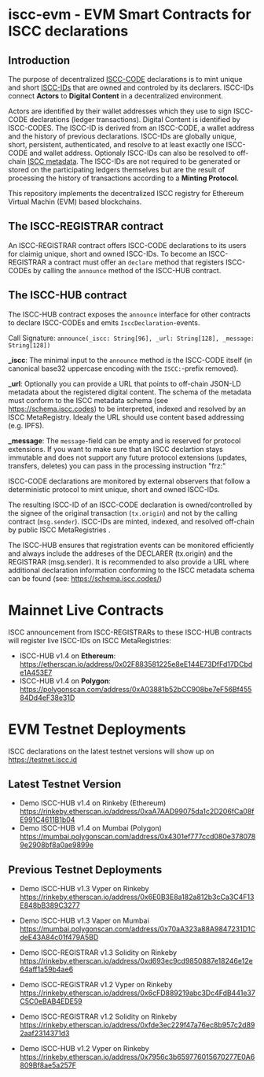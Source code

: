 # iscc-evm - EVM Smart Contracts for ISCC declarations

## Introduction

The purpose of decentralized [ISCC-CODE](https://core.iscc.codes/iscc_code/) declarations is to 
mint unique and short [ISCC-IDs](https://core.iscc.codes/iscc_id/) that are owned and controled 
by its declarers. ISCC-IDs connect **Actors** to **Digital Content** in a decentralized environment.

Actors are identified by their wallet addresses which they use to sign ISCC-CODE declarations
(ledger transactions). Digital Content is identified by ISCC-CODES. The ISCC-ID is derived from an
ISCC-CODE, a wallet address and the history of previous declarations. ISCC-IDs are globally unique,
short, persistent, authenticated, and resolve to at least exactly one ISCC-CODE and wallet address.
Optionaly ISCC-IDs can also be resolved to off-chain [ISCC metadata](https://schema.iscc.codes).
The ISCC-IDs are not required to be generated or stored on the participating ledgers themselves but
are the result of processing the history of transactions according to a **Minting Protocol**.

This repository implements the decentralized ISCC registry for Ethereum Virtual Machin (EVM) based
blockchains.

## The ISCC-REGISTRAR contract

An ISCC-REGISTRAR contract offers ISCC-CODE declarations to its users for claimig unique, short
and owned ISCC-IDs. To become an ISCC-REGISTRAR a contract must offer an `declare` method that
registers ISCC-CODEs by calling the `announce` method of the ISCC-HUB contract.

## The ISCC-HUB contract

The ISCC-HUB contract exposes the `announce` interface for other contracts to declare
ISCC-CODEs and emits `IsccDeclaration`-events.

Call Signature: `announce(_iscc: String[96], _url: String[128], _message: String[128])`

**\_iscc**: The minimal input to the `announce` method is the ISCC-CODE itself (in canonical base32
uppercase encoding with the `ISCC:`-prefix removed).

**\_url**: Optionally you can provide a URL that points to off-chain JSON-LD metadata about the
registered digital content. The schema of the metadata must conform to the ISCC metadata schema 
(see https://schema.iscc.codes) to be interpreted, indexed and resolved by an ISCC MetaRegistry.
Idealy the URL should use content based addressing (e.g. IPFS).

**\_message**: The `message`-field can be empty and is reserved for protocol extensions. If you
want to make sure that an ISCC declartion stays immutable and does not support any future protocol 
extensions (updates, transfers, deletes) you can pass in the processing instruction "frz:"

ISCC-CODE declarations are monitored by external observers that follow a deterministic protocol to
mint unique, short and owned ISCC-IDs.

The resulting ISCC-ID of an ISCC-CODE declaration is owned/controlled by the signee of the original 
transaction (`tx.origin`) and not by the calling contract (`msg.sender`). ISCC-IDs are minted, 
indexed, and resolved off-chain by public ISCC MetaRegistries .

The ISCC-HUB ensures that registration events can be monitored efficiently and always include the 
addreses of the DECLARER (tx.origin) and the REGISTRAR (msg.sender). It is recommended to 
also provide a URL where additional declaration information conforming to the ISCC metadata schema 
can be found (see: https://schema.iscc.codes/)



# Mainnet Live Contracts

ISCC announcement from ISCC-REGISTRARs to these ISCC-HUB contracts will register live ISCC-IDs
on ISCC MetaRegistries:

- ISCC-HUB v1.4 on **Ethereum**: https://etherscan.io/address/0x02F883581225e8eE144E73DfFd17DCbde1A453E7
- ISCC-HUB v1.4 on **Polygon**: https://polygonscan.com/address/0xA03881b52bCC908be7eF56Bf45584Dd4eF38e31D

# EVM Testnet Deployments

ISCC declarations on the latest testnet versions will show up on https://testnet.iscc.id

## Latest Testnet Version
- Demo ISCC-HUB v1.4 on Rinkeby (Ethereum) https://rinkeby.etherscan.io/address/0xaA7AAD99075da1c2D206fCa08fE991C4611B1b04
- Demo ISCC-HUB v1.4 on Mumbai (Polygon) https://mumbai.polygonscan.com/address/0x4301ef777ccd080e3780789e2908bf8a0ae9899e

## Previous Testnet Deployments
- Demo ISCC-HUB v1.3 Vyper on Rinkeby https://rinkeby.etherscan.io/address/0x6E0B3E8a182a812b3cCa3C4F13E848bB389C3277
- Demo ISCC-HUB v1.3 Vaper on Mumbai https://mumbai.polygonscan.com/address/0x70aA323a88A9847231D1CdeE43A84c01f479A5BD
- Demo ISCC-REGISTRAR v1.3 Solidity on Rinkeby https://rinkeby.etherscan.io/address/0xd693ec9cd9850887e18246e12e64aff1a59b4ae6

- Demo ISCC-REGISTRAR v1.2 Vyper on Rinkeby https://rinkeby.etherscan.io/address/0x6cFD889219abc3Dc4FdB441e37C5C0eBAB4EDE59
- Demo ISCC-REGISTRAR v1.2 Solidity on Rinkeby https://rinkeby.etherscan.io/address/0xfde3ec229f47a76ec8b957c2d892aaf2314371d3
- Demo  ISCC-HUB v1.2 Vyper on Rinkeby https://rinkeby.etherscan.io/address/0x7956c3b659776015670277E0A6809Bf8ae5a257F
